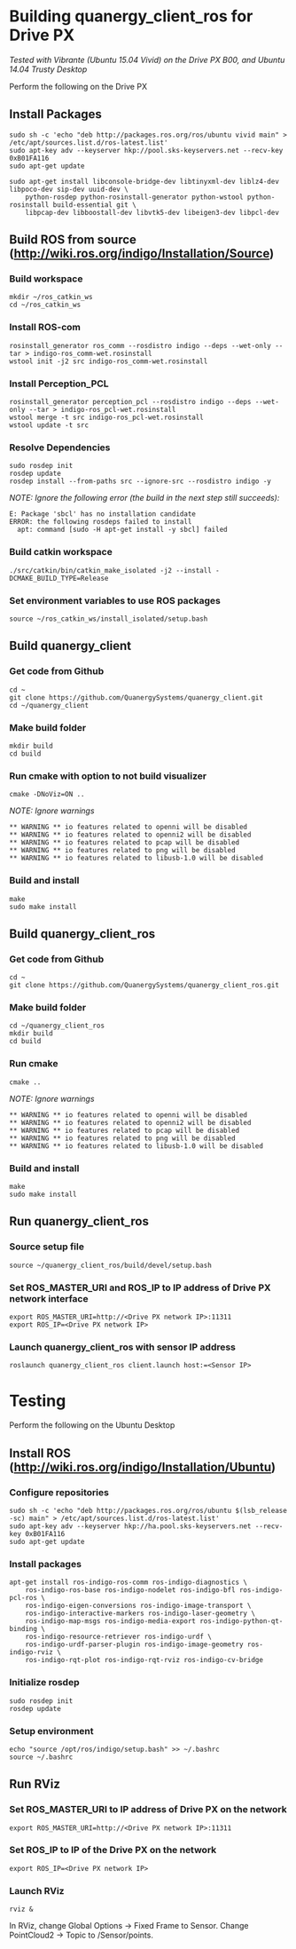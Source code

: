 # Building quanergy_client_ros for Drive PX

*Tested with Vibrante (Ubuntu 15.04 Vivid) on the Drive PX B00, and Ubuntu 14.04 Trusty Desktop*

Perform the following on the Drive PX

## Install Packages

```
sudo sh -c 'echo "deb http://packages.ros.org/ros/ubuntu vivid main" > /etc/apt/sources.list.d/ros-latest.list'
sudo apt-key adv --keyserver hkp://pool.sks-keyservers.net --recv-key 0xB01FA116
sudo apt-get update

sudo apt-get install libconsole-bridge-dev libtinyxml-dev liblz4-dev libpoco-dev sip-dev uuid-dev \
    python-rosdep python-rosinstall-generator python-wstool python-rosinstall build-essential git \
    libpcap-dev libboostall-dev libvtk5-dev libeigen3-dev libpcl-dev
```
## Build ROS from source (http://wiki.ros.org/indigo/Installation/Source)

### Build workspace
```
mkdir ~/ros_catkin_ws
cd ~/ros_catkin_ws
```
### Install ROS-com
```
rosinstall_generator ros_comm --rosdistro indigo --deps --wet-only --tar > indigo-ros_comm-wet.rosinstall
wstool init -j2 src indigo-ros_comm-wet.rosinstall
```
### Install Perception_PCL
```
rosinstall_generator perception_pcl --rosdistro indigo --deps --wet-only --tar > indigo-ros_pcl-wet.rosinstall
wstool merge -t src indigo-ros_pcl-wet.rosinstall
wstool update -t src
```
### Resolve Dependencies
```
sudo rosdep init
rosdep update
rosdep install --from-paths src --ignore-src --rosdistro indigo -y
```
*NOTE: Ignore the following error (the build in the next step still succeeds):*

```
E: Package 'sbcl' has no installation candidate
ERROR: the following rosdeps failed to install
  apt: command [sudo -H apt-get install -y sbcl] failed
```
### Build catkin workspace
```
./src/catkin/bin/catkin_make_isolated -j2 --install -DCMAKE_BUILD_TYPE=Release
```
### Set environment variables to use ROS packages
```
source ~/ros_catkin_ws/install_isolated/setup.bash
```
## Build quanergy_client
### Get code from Github
```
cd ~
git clone https://github.com/QuanergySystems/quanergy_client.git
cd ~/quanergy_client
```
### Make build folder
```
mkdir build
cd build
```
### Run cmake with option to not build visualizer
```
cmake -DNoViz=ON ..
```
*NOTE: Ignore warnings*

```
** WARNING ** io features related to openni will be disabled
** WARNING ** io features related to openni2 will be disabled
** WARNING ** io features related to pcap will be disabled
** WARNING ** io features related to png will be disabled
** WARNING ** io features related to libusb-1.0 will be disabled
```
### Build and install
```
make
sudo make install
```
## Build quanergy_client_ros
### Get code from Github
```
cd ~
git clone https://github.com/QuanergySystems/quanergy_client_ros.git
```
### Make build folder
```
cd ~/quanergy_client_ros
mkdir build
cd build
```
### Run cmake
```
cmake ..
```
*NOTE: Ignore warnings* 

```
** WARNING ** io features related to openni will be disabled
** WARNING ** io features related to openni2 will be disabled
** WARNING ** io features related to pcap will be disabled
** WARNING ** io features related to png will be disabled
** WARNING ** io features related to libusb-1.0 will be disabled
```
### Build and install
```
make
sudo make install
```
## Run quanergy_client_ros
### Source setup file
```
source ~/quanergy_client_ros/build/devel/setup.bash
```
### Set ROS_MASTER_URI and ROS_IP to IP address of Drive PX network interface
```
export ROS_MASTER_URI=http://<Drive PX network IP>:11311
export ROS_IP=<Drive PX network IP>
```
### Launch quanergy_client_ros with sensor IP address
```
roslaunch quanergy_client_ros client.launch host:=<Sensor IP>
```

# Testing
Perform the following on the Ubuntu Desktop
## Install ROS (http://wiki.ros.org/indigo/Installation/Ubuntu)
### Configure repositories
```
sudo sh -c 'echo "deb http://packages.ros.org/ros/ubuntu $(lsb_release -sc) main" > /etc/apt/sources.list.d/ros-latest.list'
sudo apt-key adv --keyserver hkp://ha.pool.sks-keyservers.net --recv-key 0xB01FA116
sudo apt-get update
```
### Install packages
```
apt-get install ros-indigo-ros-comm ros-indigo-diagnostics \
    ros-indigo-ros-base ros-indigo-nodelet ros-indigo-bfl ros-indigo-pcl-ros \
    ros-indigo-eigen-conversions ros-indigo-image-transport \
    ros-indigo-interactive-markers ros-indigo-laser-geometry \
    ros-indigo-map-msgs ros-indigo-media-export ros-indigo-python-qt-binding \
    ros-indigo-resource-retriever ros-indigo-urdf \
    ros-indigo-urdf-parser-plugin ros-indigo-image-geometry ros-indigo-rviz \
    ros-indigo-rqt-plot ros-indigo-rqt-rviz ros-indigo-cv-bridge
```
### Initialize rosdep
```
sudo rosdep init
rosdep update
```
### Setup environment
```
echo "source /opt/ros/indigo/setup.bash" >> ~/.bashrc
source ~/.bashrc
```
## Run RViz
### Set ROS_MASTER_URI to IP address of Drive PX on the network
```
export ROS_MASTER_URI=http://<Drive PX network IP>:11311
```
### Set ROS_IP to IP of the Drive PX on the network
```
export ROS_IP=<Drive PX network IP>
```
### Launch RViz
```
rviz &
```
In RViz, change Global Options → Fixed Frame to Sensor. Change PointCloud2 → Topic to /Sensor/points.
